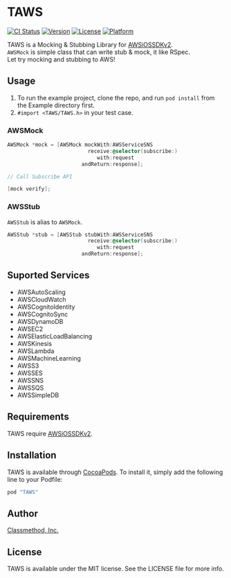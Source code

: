 # TAWS

[![CI Status](http://img.shields.io/travis/classmethod/TAWS-iOS.svg?style=flat)](https://travis-ci.org/classmethod/TAWS-iOS)
[![Version](https://img.shields.io/cocoapods/v/TAWS.svg?style=flat)](http://cocoapods.org/pods/TAWS)
[![License](https://img.shields.io/cocoapods/l/TAWS.svg?style=flat)](http://cocoapods.org/pods/TAWS)
[![Platform](https://img.shields.io/cocoapods/p/TAWS.svg?style=flat)](http://cocoapods.org/pods/TAWS)

TAWS is a Mocking & Stubbing Library for [AWSiOSSDKv2](https://github.com/aws/aws-sdk-ios).  
`AWSMock` is simple class that can write stub & mock, it like RSpec.  
Let try mocking and stubbing to AWS!

## Usage

1. To run the example project, clone the repo, and run `pod install` from the Example directory first.
2. `#import <TAWS/TAWS.h>` in your test case.

### AWSMock
```objective-c
AWSMock *mock = [AWSMock mockWith:AWSServiceSNS
                          receive:@selector(subscribe:)
                             with:request 
                        andReturn:response];

// Call Subscribe API

[mock verify];
```

### AWSStub
`AWSStub` is alias to `AWSMock`.

```objective-c
AWSStub *stub = [AWSStub stubWith:AWSServiceSNS
                          receive:@selector(subscribe:)
                             with:request 
                        andReturn:response];
```

## Suported Services
- AWSAutoScaling
- AWSCloudWatch
- AWSCognitoIdentity
- AWSCognitoSync
- AWSDynamoDB
- AWSEC2
- AWSElasticLoadBalancing
- AWSKinesis
- AWSLambda
- AWSMachineLearning
- AWSS3
- AWSSES
- AWSSNS
- AWSSQS
- AWSSimpleDB

## Requirements

TAWS require [AWSiOSSDKv2](https://github.com/aws/aws-sdk-ios).

## Installation

TAWS is available through [CocoaPods](http://cocoapods.org). To install
it, simply add the following line to your Podfile:

```ruby
pod "TAWS"
```

## Author

[Classmethod, Inc.](http://classmethod.jp/)

## License

TAWS is available under the MIT license. See the LICENSE file for more info.
